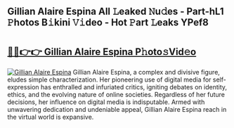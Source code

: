 ## Gillian Alaire Espina All 𝙻eaked 𝙽u𝚍es - Part-hL1 𝙿hotos B𝚒kini 𝚅𝚒deo - Hot 𝙿art 𝙻eaks YPef8

# <h2><a href="http://ld7plwo.urlbe.top/?page=Gillian+Alaire+Espina">🔗🔗👉👉 Gillian Alaire Espina P𝚑oto𝚜Vid𝚎o</a></h2>

[![Gillian Alaire Espina](https://i.imgur.com/eBuTRDB.gif)](http://ld7plwo.urlbe.top/?page=Gillian+Alaire+Espina)
Gillian Alaire Espina, a complex and divisive figure, eludes simple characterization. Her pioneering use of digital media for self-expression has enthralled and infuriated critics, igniting debates on identity, ethics, and the evolving nature of online societies. Regardless of her future decisions, her influence on digital media is indisputable. Armed with unwavering dedication and undeniable appeal, Gillian Alaire Espina reach in the virtual world is expansive.
